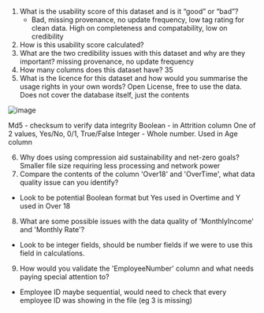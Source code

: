 
1. What is the usability score of this dataset and is it “good” or “bad”?
   - Bad, missing provenance, no update frequency, low tag rating for clean data. High on completeness and compatability, low on credibility
2. How is this usability score calculated?
3. What are the two credibility issues with this dataset and why are they important? missing provenance, no update frequency
4. How many columns does this dataset have? 35
5. What is the licence for this dataset and how would you summarise the usage rights in your own words? Open License, free to use the data. Does not cover the database itself, just the contents

![image](https://github.com/user-attachments/assets/69fb1d9d-3135-4b9e-97db-1a62398e511d)

Md5 - checksum to verify data integrity
Boolean - in Attrition column One of 2 values, Yes/No, 0/1, True/False
Integer - Whole number. Used in Age column

6. Why does using compression aid sustainability and net-zero goals? Smaller file size requiring less processing and network power
7. Compare the contents of the column 'Over18' and 'OverTime', what data quality issue can you identify?
- Look to be potential Boolean format but Yes used in Overtime and Y used in Over 18

8. What are some possible issues with the data quality of 'MonthlyIncome' and 'Monthly Rate'? 
- Look to be integer fields, should be number fields if we were to use this field in calculations.

9. How would you validate the 'EmployeeNumber' column and what needs paying special attention to? 
- Employee ID maybe sequential, would need to check that every employee ID was showing in the file (eg 3 is missing)

